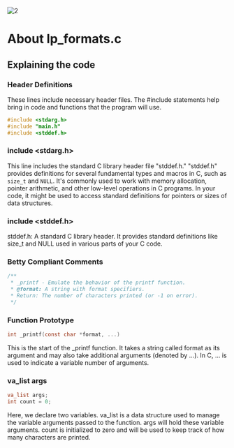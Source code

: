 ![2](https://github.com/manningstinson/holbertonschool-printf/assets/104523090/932d0372-09c9-40a4-b857-4e1bd25cadfd)

# About lp_formats.c
## Explaining the code

### Header Definitions
These lines include necessary header files. The #include statements help bring in code and functions that the program will use.
```c
#include <stdarg.h>
#include "main.h"
#include <stddef.h>
```
### include <stdarg.h>
This line includes the standard C library header file "stddef.h."
"stddef.h" provides definitions for several fundamental types and macros in C, such as `size_t` and `NULL`.
It's commonly used to work with memory allocation, pointer arithmetic, and other low-level operations in C programs.
In your code, it might be used to access standard definitions for pointers or sizes of data structures.

### include <stddef.h>
stddef.h:
A standard C library header. It provides standard definitions like size_t and NULL used in various parts of your C code.

### Betty Compliant Comments
```c
/**
 * _printf - Emulate the behavior of the printf function.
 * @format: A string with format specifiers.
 * Return: The number of characters printed (or -1 on error).
 */
```
### Function Prototype
```C
int _printf(const char *format, ...)
```
This is the start of the _printf function. It takes a string called format as its argument and may also take additional arguments (denoted by ...). In C, ... is used to indicate a variable number of arguments.

### va_list args
```C
va_list args;
int count = 0;
```
Here, we declare two variables. va_list is a data structure used to manage the variable arguments passed to the function. args will hold these variable arguments. count is initialized to zero and will be used to keep track of how many characters are printed.
